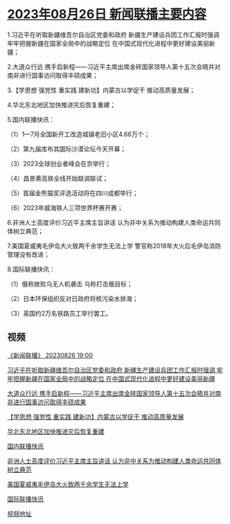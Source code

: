 # [2023年08月26日 新闻联播主要内容](https://tv.cctv.com/lm/xwlb/day/20230826.shtml)

1.习近平在听取新疆维吾尔自治区党委和政府 新疆生产建设兵团工作汇报时强调 牢牢把握新疆在国家全局中的战略定位 在中国式现代化进程中更好建设美丽新疆；

2.大道众行远 携手启新程——习近平主席出席金砖国家领导人第十五次会晤并对南非进行国事访问取得丰硕成果；

3.【学思想 强党性 重实践 建新功】内蒙古以学促干 推动高质量发展；

4.华北东北地区加快推进灾后恢复重建；

5.国内联播快讯：

（1）1—7月全国新开工改造城镇老旧小区4.66万个；

（2）第九届库布其国际沙漠论坛今天开幕；

（3）2023全球创业者峰会在京举行；

（4）昌景黄高铁全线开始联调联试；

（5）首届金熊猫奖评选活动将在四川成都举行；

（6）2023年威海铁人三项世界杯赛开赛；

6.非洲人士高度评价习近平主席主旨讲话 认为非中关系为推动构建人类命运共同体树立典范；

7.美国夏威夷毛伊岛大火致两千余学生无法上学 警官称2018年大火后毛伊岛消防管理没有改进；

8.国际联播快讯：

（1）俄称挫败乌无人机袭击 乌称打击俄目标；

（2）日本环保组织反对日政府将核污染水排海；

（3）英国约2万名铁路员工举行罢工。

## 视频

[《新闻联播》 20230826 19:00](https://tv.cctv.com/2023/08/26/VIDEOkKLquo89W2Lw287xaQ2230826.shtml)

[习近平在听取新疆维吾尔自治区党委和政府 新疆生产建设兵团工作汇报时强调 牢牢把握新疆在国家全局中的战略定位 在中国式现代化进程中更好建设美丽新疆](https://tv.cctv.com/2023/08/26/VIDEKcCausrPT2YAoJVcg06q230826.shtml)

[大道众行远 携手启新程——习近平主席出席金砖国家领导人第十五次会晤并对南非进行国事访问取得丰硕成果](https://tv.cctv.com/2023/08/26/VIDElWMUSWWAqSx3M14PmRdv230826.shtml)

[【学思想 强党性 重实践 建新功】内蒙古以学促干 推动高质量发展](https://tv.cctv.com/2023/08/26/VIDEZyHAkMCh18OLSv6pZ21B230826.shtml)

[华北东北地区加快推进灾后恢复重建](https://tv.cctv.com/2023/08/26/VIDE5og85TnyHecW3ITv52PR230826.shtml)

[国内联播快讯](https://tv.cctv.com/2023/08/26/VIDEhQs70c44LEYUbhym5kCF230826.shtml)

[非洲人士高度评价习近平主席主旨讲话 认为非中关系为推动构建人类命运共同体树立典范](https://tv.cctv.com/2023/08/26/VIDE5sjqcCmbbh2ARyVmkzC6230826.shtml)

[美国夏威夷毛伊岛大火致两千余学生无法上学](https://tv.cctv.com/2023/08/26/VIDERF4su77ssTU2PqLtWpHs230826.shtml)

[国际联播快讯](https://tv.cctv.com/2023/08/26/VIDEPHE41TyeB4wTCQoZxVXH230826.shtml)

[视频地址](https://tv.cctv.com/lm/xwlb/day/20230826.shtml) 

